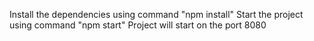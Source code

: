 Install the dependencies using command "npm install"
Start the project using command "npm start"
Project will start on the port 8080
